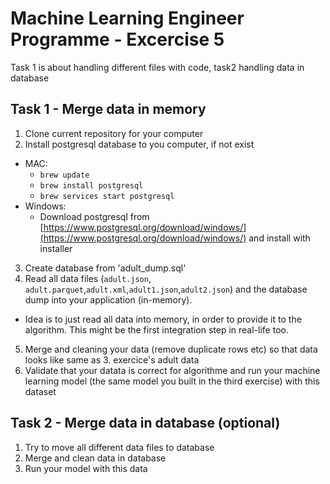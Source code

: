 # Machine Learning Engineer Programme - Excercise 5

Task 1 is about handling different files with code, task2 handling data in database

## Task 1 - Merge data in memory

1. Clone current repository for your computer
2. Install postgresql database to you computer, if not exist
  * MAC:
    * `brew update`
    * `brew install postgresql`
    * `brew services start postgresql`
  * Windows:
    * Download postgresql from [https://www.postgresql.org/download/windows/](https://www.postgresql.org/download/windows/) and install with installer
3. Create database from 'adult_dump.sql'
4. Read all data files (`adult.json`, `adult.parquet`,`adult.xml`,`adult1.json`,`adult2.json`) and the database dump into your application (in-memory).
  * Idea is to just read all data into memory, in order to provide it to the algorithm. This might be the first integration step in real-life too.
5. Merge and cleaning your data (remove duplicate rows etc) so that data looks like same as 3. exercice's  adult data
6. Validate that your datata is correct for algorithme and run your machine learning model (the same model you built in the third exercise) with this dataset


## Task 2 - Merge data in database (optional)

1. Try to move all different data files to database
2. Merge and clean data in database
3. Run your model with this data
